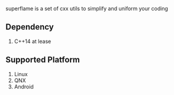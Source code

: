 superflame is a set of cxx utils to simplify and uniform your coding

## Dependency

1. C++14 at lease

## Supported Platform

1. Linux
2. QNX
3. Android

